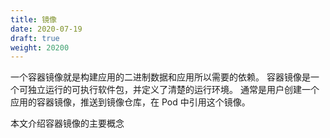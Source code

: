 ```yaml
---
title: 镜像
date: 2020-07-19
draft: true
weight: 20200
---
```

<!-- overview -->

一个容器镜像就是构建应用的二进制数据和应用所以需要的依赖。 容器镜像是一个可独立运行的可执行软件包，并定义了清楚的运行环境。
通常是用户创建一个应用的容器镜像，推送到镜像仓库，在 Pod 中引用这个镜像。

本文介绍容器镜像的主要概念
<!-- body -->

